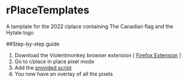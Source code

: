 # rPlaceTemplates
A tamplate for the 2022 r/place containing The Canadian flag and the Hytale logo

##Step-by-step guide
1. Download the Violentmonkey browser extension [ [Firefox Extension](https://addons.mozilla.org/de/firefox/addon/violentmonkey/?utm_source=addons.mozilla.org&utm_medium=referral&utm_content=search) ]
2. Go to r/place in place pixel mode
3. Add the [provided script](https://github.com/doej1367/rPlaceTemplates/blob/main/ViolentmonkeyScript)
4. You now have an overlay of all the pixels

